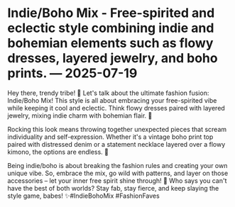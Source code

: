 # Indie/Boho Mix - Free-spirited and eclectic style combining indie and bohemian elements such as flowy dresses, layered jewelry, and boho prints. — 2025-07-19

Hey there, trendy tribe! 🌻 Let's talk about the ultimate fashion fusion: Indie/Boho Mix! This style is all about embracing your free-spirited vibe while keeping it cool and eclectic. Think flowy dresses paired with layered jewelry, mixing indie charm with bohemian flair. 🌿

Rocking this look means throwing together unexpected pieces that scream individuality and self-expression. Whether it's a vintage boho print top paired with distressed denim or a statement necklace layered over a flowy kimono, the options are endless. 🌈

Being indie/boho is about breaking the fashion rules and creating your own unique vibe. So, embrace the mix, go wild with patterns, and layer on those accessories – let your inner free spirit shine through! 🦋 Who says you can't have the best of both worlds? Stay fab, stay fierce, and keep slaying the style game, babes! ✨#IndieBohoMix #FashionFaves